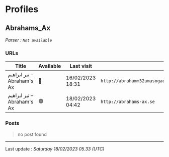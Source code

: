 # Profiles

## **Abrahams_Ax**


_Parser : `Not available`_

### URLs
| Title | Available | Last visit | fqdn | Screenshot 
|---|---|---|---|---|
| تبر ابراهیم – Abraham's Ax | 🔴 | 16/02/2023 18:31 | `http://abrahamm32umasogaqojib3ey2w2nwoafffrguq43tsyke4s3fz3w4yd.onion` | ❌ | 
| تبر ابراهیم – Abraham's Ax | 🟢 | 18/02/2023 04:42 | `http://abrahams-ax.se` | ❌ | 

### Posts

> no post found


 --- 


Last update : _Saturday 18/02/2023 05.33 (UTC)_
